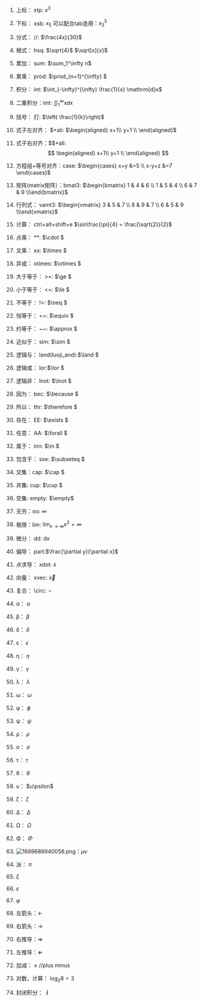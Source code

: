 1. 上标： xtp: $x^{3}$
2. 下标： xsb: $x_{5}$ 可以配合tab连用：$x_{3}^{5}$
3. 分式： //: $\frac{4x}{30}$
4. 根式： hsq: $\sqrt{4}$   $\sqrt[x]{x}$
5. 累加： sum: $\sum_1^\infty n$
6. 累乘： prod: $\prod_{n=1}^{\infty} $
7. 积分： int: $\int_{-\infty}^{\infty} \frac{1}{x} \mathrm{d}x$
8. 二重积分：iint: $\iint_1^\infty x dx$
9. 括号： 打: $\left( \frac{1}{k}\right)$
10. 式子左对齐： \$+ali: $\begin{aligned}
x+1\\
y+1 \\
\end{aligned}$

1.  式子右对齐：\$\$+ali: $$
\begin{aligned}
x+1\\
y+1 \\
\end{aligned}
$$ 

1.  方程组+等号对齐：case:  $\begin{cases} x+y &=5  \\ x-y+z &=7  \end{cases}$
2.  矩阵(matrix矩阵）：bmat3: $\begin{bmatrix} 1 & 4 & 6 \\ 1 & 5 & 4 \\ 6 & 7 & 9 \\\end{bmatrix}$
3.  行列式： vamt3: $\begin{vmatrix} 3 & 5 & 7 \\ 8 & 9 & 7 \\ 6 & 5 & 9 \\\end{vmatrix}$
4.  计算： ctrl+alt+shift+e
     $\sin\frac{\pi}{4} = \frac{\sqrt{2}}{2}$
5.  点乘： **: $\cdot $
6.  叉乘： xx: $\times $
7.  异或： otimes: $\otimes $
8.  大于等于： >=: $\ge $
9.  小于等于： <=: $\le $
10. 不等于： !=: $\neq $
11. 恒等于： ==: $\equiv $
12. 约等于： ~~: $\approx $
13. 近似于： sim: $\sim $
14. 逻辑与： land(luoji_and):$\land $ 
15. 逻辑或： lor:$\lor $
16. 逻辑非： lnot: $\lnot $
17. 因为： bec: $\because $
18. 所以： thr: $\therefore $
19. 存在： EE: $\exists $
20. 任意： AA: $\forall $
21. 属于： inn: $\in $
22. 包含于： sse: $\subseteq $
23. 交集：cap: $\cap $
24. 并集: cup: $\cup $
25. 空集: empty: $\empty$
26. 无穷：oo: $\infty$
27. 极限：lim: $\lim_{x \to \infty}x^{2} = \infty$ 
28. 微分： dd: $\mathrm{d}x$
29. 偏导： part:$\frac{\partial y}{\partial x}$
30. 点求导： xdot: $\dot{x}$  
31. 向量： xvec: $\vec{x}$
32. 复合： \circ: $\circ$
33. α： $\alpha$
34. β： $\beta$
35. δ： $\delta$
36. ε： $\epsilon$
37. η： $\eta$
38. γ： $\gamma$
39. λ： $\lambda$
40. ω： $\omega$
41. φ： $\phi$
42. ψ： $\psi$
43. ρ： $\rho$
44. σ： $\sigma$
45. τ： $\tau$
46. θ： $\theta$
47. υ： $u\psilon$
48. ζ： $\zeta$
49. Δ： $\Delta$
50. Ω： $\Omega$
51. Φ： $\Phi$
52. <img src="https://img1.imgtp.com/2023/07/18/en9JXFF0.png" alt="1689688940056.png" title="1689688940056.png" />：$\mu  \nu$ 
53. 派： $\pi$
54. $\xi$ 
55. $\varepsilon$ 
56. $\varphi$
57. 左箭头：$\leftarrow$ 
58. 右箭头：$\rightarrow$
59. 右推导：$\Rightarrow$ 
60. 左推导：$\Leftarrow$
61. 加减： $\pm$     //plus minus
62. 对数，计算： $\log_2 8 = 3$
63. 封闭积分： $\oint$